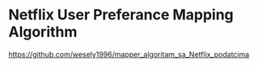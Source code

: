 # Netflix User Preferance Mapping Algorithm

https://github.com/wesely1996/mapper_algoritam_sa_Netflix_podatcima
